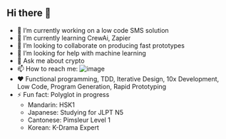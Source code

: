 ## Hi there 👋

- 🔭 I’m currently working on a low code SMS solution
- 🌱 I’m currently learning CrewAi, Zapier
- 👯 I’m looking to collaborate on producing fast prototypes
- 🤔 I’m looking for help with machine learning
- 💬 Ask me about crypto
- 📫 How to reach me: ![image](https://github.com/codemusket/codemusket/assets/11220505/6eb6fe0f-e8d8-44f0-9e08-7e3a29225f65)
- ❤️ Functional programming, TDD, Iterative Design, 10x Development, Low Code, Program Generation, Rapid Prototyping
- ⚡ Fun fact: Polyglot in progress
  - Mandarin: HSK1
  - Japanese: Studying for JLPT N5
  - Cantonese: Pimsleur Level 1
  - Korean: K-Drama Expert


